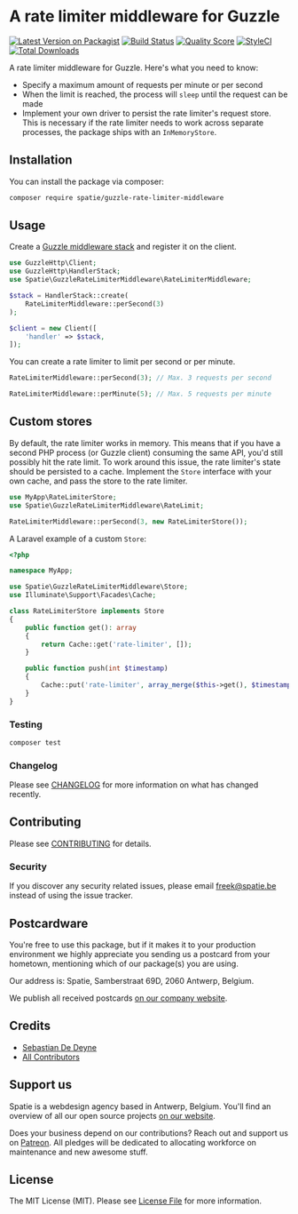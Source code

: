 # A rate limiter middleware for Guzzle

[![Latest Version on Packagist](https://img.shields.io/packagist/v/spatie/guzzle-rate-limiter-middleware.svg?style=flat-square)](https://packagist.org/packages/spatie/guzzle-rate-limiter-middleware)
[![Build Status](https://img.shields.io/travis/spatie/guzzle-rate-limiter-middleware/master.svg?style=flat-square)](https://travis-ci.org/spatie/guzzle-rate-limiter-middleware)
[![Quality Score](https://img.shields.io/scrutinizer/g/spatie/guzzle-rate-limiter-middleware.svg?style=flat-square)](https://scrutinizer-ci.com/g/spatie/guzzle-rate-limiter-middleware)
[![StyleCI](https://github.styleci.io/repos/165693657/shield?branch=master)](https://github.styleci.io/repos/165693657)
[![Total Downloads](https://img.shields.io/packagist/dt/spatie/guzzle-rate-limiter-middleware.svg?style=flat-square)](https://packagist.org/packages/spatie/guzzle-rate-limiter-middleware)

A rate limiter middleware for Guzzle. Here's what you need to know:

- Specify a maximum amount of requests per minute or per second
- When the limit is reached, the process will `sleep` until the request can be made
- Implement your own driver to persist the rate limiter's request store. This is necessary if the rate limiter needs to work across separate processes, the package ships with an `InMemoryStore`.

## Installation

You can install the package via composer:

```bash
composer require spatie/guzzle-rate-limiter-middleware
```

## Usage

Create a [Guzzle middleware stack](http://docs.guzzlephp.org/en/stable/handlers-and-middleware.html) and register it on the client.

```php
use GuzzleHttp\Client;
use GuzzleHttp\HandlerStack;
use Spatie\GuzzleRateLimiterMiddleware\RateLimiterMiddleware;

$stack = HandlerStack::create(
    RateLimiterMiddleware::perSecond(3)
);

$client = new Client([
    'handler' => $stack,
]);
```

You can create a rate limiter to limit per second or per minute.

```php
RateLimiterMiddleware::perSecond(3); // Max. 3 requests per second

RateLimiterMiddleware::perMinute(5); // Max. 5 requests per minute
```

## Custom stores

By default, the rate limiter works in memory. This means that if you have a second PHP process (or Guzzle client) consuming the same API, you'd still possibly hit the rate limit. To work around this issue, the rate limiter's state should be persisted to a cache. Implement the `Store` interface with your own cache, and pass the store to the rate limiter.

```php
use MyApp\RateLimiterStore;
use Spatie\GuzzleRateLimiterMiddleware\RateLimit;

RateLimiterMiddleware::perSecond(3, new RateLimiterStore());
```

A Laravel example of a custom `Store`:

```php
<?php

namespace MyApp;

use Spatie\GuzzleRateLimiterMiddleware\Store;
use Illuminate\Support\Facades\Cache;

class RateLimiterStore implements Store
{
    public function get(): array
    {
        return Cache::get('rate-limiter', []);
    }

    public function push(int $timestamp)
    {
        Cache::put('rate-limiter', array_merge($this->get(), $timestamp));
    }
}
```

### Testing

``` bash
composer test
```

### Changelog

Please see [CHANGELOG](CHANGELOG.md) for more information on what has changed recently.

## Contributing

Please see [CONTRIBUTING](CONTRIBUTING.md) for details.

### Security

If you discover any security related issues, please email freek@spatie.be instead of using the issue tracker.

## Postcardware

You're free to use this package, but if it makes it to your production environment we highly appreciate you sending us a postcard from your hometown, mentioning which of our package(s) you are using.

Our address is: Spatie, Samberstraat 69D, 2060 Antwerp, Belgium.

We publish all received postcards [on our company website](https://spatie.be/en/opensource/postcards).

## Credits

- [Sebastian De Deyne](https://github.com/sebastiandedeyne)
- [All Contributors](../../contributors)

## Support us

Spatie is a webdesign agency based in Antwerp, Belgium. You'll find an overview of all our open source projects [on our website](https://spatie.be/opensource).

Does your business depend on our contributions? Reach out and support us on [Patreon](https://www.patreon.com/spatie).
All pledges will be dedicated to allocating workforce on maintenance and new awesome stuff.

## License

The MIT License (MIT). Please see [License File](LICENSE.md) for more information.
